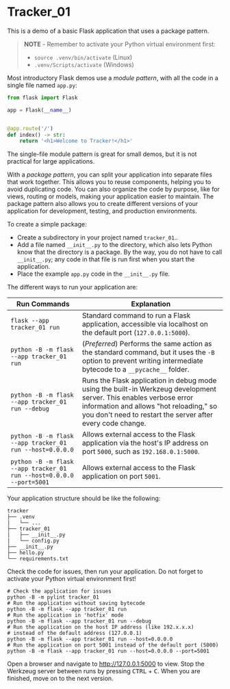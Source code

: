 # Tracker_01

This is a demo of a basic Flask application that uses a package pattern.

> **NOTE** - Remember to activate your Python virtual environment first:
>
> - `source .venv/bin/activate` (Linux)
> - `.venv/Scripts/activate` (Windows)

Most introductory Flask demos use a *module pattern*, with all the code in a single file named `app.py`:

```python
from flask import Flask

app = Flask(__name__)


@app.route('/')
def index() -> str:
    return '<h1>Welcome to Tracker!</h1>'
```

The single-file module pattern is great for small demos, but it is not practical for large applications.

With a *package pattern*, you can split your application into separate files that work together. This allows you to reuse components, helping you to avoid duplicating code. You can also organize the code by purpose, like for views, routing or models, making your application easier to maintain. The package pattern also allows you to create different versions of your application for development, testing, and production environments.

To create a simple package:

- Create a subdirectory in your project named `tracker_01`..
- Add a file named `__init__.py` to the directory, which also lets Python know that the directory is a package. By the way, you do not have to call `__init__.py`; any code in that file is run first when you start the application.
- Place the example `app.py` code in the `__init__.py` file.

The different ways to run your application are:

| Run Commands                                                         | Explanation                                                                                                                                                                                                                  |
|----------------------------------------------------------------------|------------------------------------------------------------------------------------------------------------------------------------------------------------------------------------------------------------------------------|
| `flask --app tracker_01 run`                                         | Standard command to run a Flask application, accessible via localhost on the default port (`127.0.0.1:5000`).                                                                                                                |
| `python -B -m flask --app tracker_01 run`                            | (*Preferred*) Performs the same action as the standard command, but it uses the `-B` option to prevent writing intermediate bytecode to a `__pycache__` folder.                                                              |
| `python -B -m flask --app tracker_01 run --debug`                    | Runs the Flask application in debug mode using the built-in Werkzeug development server. This enables verbose error information and allows "hot reloading," so you don't need to restart the server after every code change. |
| `python -B -m flask --app tracker_01 run --host=0.0.0.0`             | Allows external access to the Flask application via the host's IP address on port `5000`, such as `192.168.0.1:5000`.                                                                                                        |
| `python -B -m flask --app tracker_01 run --host=0.0.0.0 --port=5001` | Allows external access to the Flask application on port `5001`.                                                                                                                                                              |

Your application structure should be like the following:

```text
tracker
├── .venv
|   └── ...
├── tracker_01
|   ├── __init__.py
|   └── config.py
├── __init__.py
├── hello.py
└── requirements.txt
```

Check the code for issues, then run your application. Do not forget to activate your Python virtual environment first!

```shell
# Check the application for issues
python -B -m pylint tracker_01
# Run the application without saving bytecode
python -B -m flask --app tracker_01 run
# Run the application in 'hotfix' mode
python -B -m flask --app tracker_01 run --debug
# Run the application on the host IP address (like 192.x.x.x)
# instead of the default address (127.0.0.1)
python -B -m flask --app tracker_01 run --host=0.0.0.0
# Run the application on port 5001 instead of the default port (5000)
python -B -m flask --app tracker_01 run --host=0.0.0.0 --port=5001
```

Open a browser and navigate to <http://127.0.0.1:5000> to view. Stop the Werkzeug server between runs by pressing <kbd>CTRL</kbd> +  <kbd>C</kbd>. When you are finished, move on to the next version.
